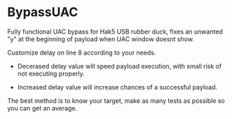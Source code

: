 BypassUAC
=========

Fully functional UAC bypass for Hak5 USB rubber duck, fixes an unwanted "y" at the beginning of payload when UAC window doesnt show.


Customize delay on line 8 according to your needs.
 
 - Decerased delay value will speed payload execution, with small risk of not executing properly.

 - Increased delay value will increase chances of a successful payload.

The best method is to know your target, make as many tests as possible so you can get an average.
